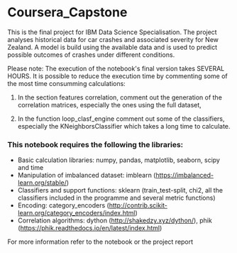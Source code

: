 # Coursera_Capstone
This is the final project for IBM Data Science Specialisation. The project analyses historical data for car crashes and associated severity for New Zealand. A model is build using the available data and is used to predict possible outcomes of crashes under different conditions.

Please note:
The execution of the notebook's final version takes SEVERAL HOURS. It is possible to reduce the execution time by commenting some of the most time consumming calculations:
  
  1) In the section features correlation, comment out the generation of the correlation matrices, especially the ones using the full dataset,
  
  2) In the function loop_clasf_engine comment out some of the classifiers, especially the KNeighborsClassifier which takes a long time to calculate.


### This notebook requires the following the libraries:
- Basic calculation libraries: numpy, pandas, matplotlib, seaborn, scipy and time
- Manipulation of imbalanced dataset: imblearn (https://imbalanced-learn.org/stable/)
- Classifiers and support functions: sklearn (train_test-split, chi2, all the classifiers included in the programme and several metric functions)
- Encoding: category_encoders (http://contrib.scikit-learn.org/category_encoders/index.html)
- Correlation algorithms: dython (http://shakedzy.xyz/dython/), phik (https://phik.readthedocs.io/en/latest/index.html)

For more information refer to the notebook or the project report</b>
